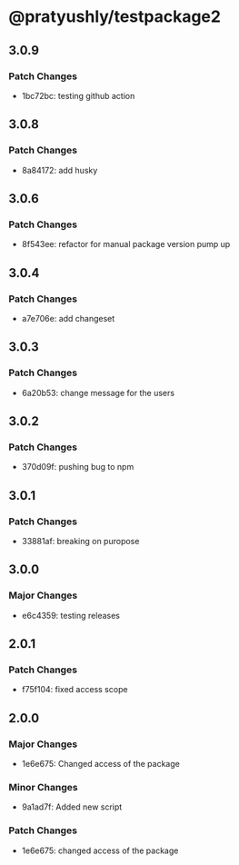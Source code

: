 # @pratyushly/testpackage2

## 3.0.9

### Patch Changes

- 1bc72bc: testing github action

## 3.0.8

### Patch Changes

- 8a84172: add husky

## 3.0.6

### Patch Changes

- 8f543ee: refactor for manual package version pump up

## 3.0.4

### Patch Changes

- a7e706e: add changeset

## 3.0.3

### Patch Changes

- 6a20b53: change message for the users

## 3.0.2

### Patch Changes

- 370d09f: pushing bug to npm

## 3.0.1

### Patch Changes

- 33881af: breaking on puropose

## 3.0.0

### Major Changes

- e6c4359: testing releases

## 2.0.1

### Patch Changes

- f75f104: fixed access scope

## 2.0.0

### Major Changes

- 1e6e675: Changed access of the package

### Minor Changes

- 9a1ad7f: Added new script

### Patch Changes

- 1e6e675: changed access of the package
